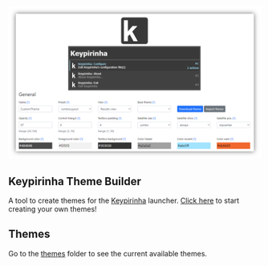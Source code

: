 ![screenshot](screenshot.png)

## Keypirinha Theme Builder

A tool to create themes for the [Keypirinha](http://keypirinha.com) launcher. [Click here](https://fuhrmann.github.io/keypirinha-theme-builder/) to start creating your own themes!

## Themes

Go to the [themes](https://github.com/Fuhrmann/keypirinha-theme-builder/tree/master/themes) folder to see the current available themes.

